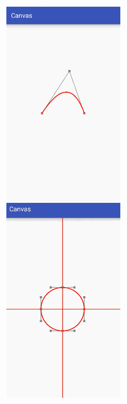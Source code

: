 ![image](https://github.com/1296129243/BezierView/blob/master/rawPicture/1.gif)
![image](https://github.com/1296129243/BezierView/blob/master/rawPicture/2.gif)